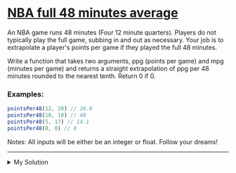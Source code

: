# [NBA full 48 minutes average](https://www.codewars.com/kata/587c2d08bb65b5e8040004fd)

An NBA game runs 48 minutes (Four 12 minute quarters). Players do not typically play the full game, subbing in and out
as necessary. Your job is to extrapolate a player's points per game if they played the full 48 minutes.

Write a function that takes two arguments, ppg (points per game) and mpg (minutes per game) and returns a straight
extrapolation of ppg per 48 minutes rounded to the nearest tenth. Return 0 if 0.

### Examples:

```js
pointsPer48(12, 20) // 28.8
pointsPer48(10, 10) // 48
pointsPer48(5, 17) // 14.1
pointsPer48(0, 0) // 0
```

Notes:
All inputs will be either be an integer or float.
Follow your dreams!

---

<details><summary>My Solution</summary>

```js
function pointsPer48(ppg, mpg) {
  return ppg ? +((ppg / mpg) * 48).toFixed(1) : 0
}
```

</details>

